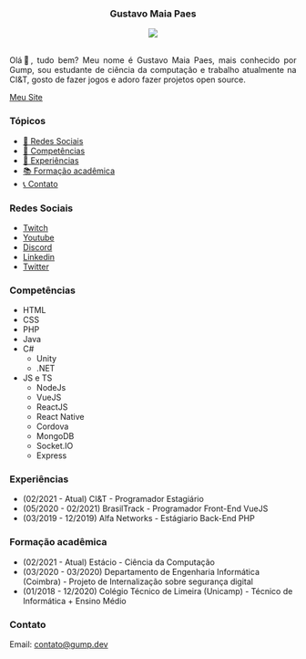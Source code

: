 <h3 align="center">Gustavo Maia Paes</h3>

<div align="center">
<img align="center" src="https://github-readme-stats.vercel.app/api?username=gumpflash&show_icons=true&theme=radical"/><br/><br/>
</div>

<p align="justify">Olá👋, tudo bem? Meu nome é Gustavo Maia Paes, mais conhecido por Gump, sou estudante de ciência da computação e trabalho atualmente na CI&T, gosto de fazer jogos e adoro fazer projetos open source.</p>

[Meu Site](https://gump.dev)

### Tópicos

- [📱 Redes Sociais](#redes-sociais)
- [🤹 Competências](#competencias)
- [💼 Experiências](#experiências)
- [📚 Formação acadêmica](#formação-acadêmica)
- [📞 Contato](#contato)



### Redes Sociais
- [Twitch](https://www.twitch.tv/gumpdev)
- [Youtube](https://youtube.com/gumpdev)
- [Discord](https://discord.gg/XD2Vg58)
- [Linkedin](https://www.linkedin.com/in/gustavo-maia-paes/)
- [Twitter](https://twitter.com/gumpdev_)



### Competências
- HTML
- CSS
- PHP
- Java
- C#
  - Unity
  - .NET
- JS e TS
  - NodeJs
  - VueJS
  - ReactJS
  - React Native
  - Cordova
  - MongoDB
  - Socket.IO
  - Express


  
### Experiências
- (02/2021 - Atual) CI&T - Programador Estagiário 
- (05/2020 - 02/2021) BrasilTrack - Programador Front-End VueJS
- (03/2019 - 12/2019) Alfa Networks - Estágiario Back-End PHP



### Formação acadêmica
- (02/2021 - Atual) Estácio - Ciência da Computação
- (03/2020 - 03/2020) Departamento de Engenharia Informática (Coimbra) - Projeto de Internalização sobre segurança digital
- (01/2018 - 12/2020) Colégio Técnico de Limeira (Unicamp) - Técnico de Informática + Ensino Médio



### Contato
Email: contato@gump.dev
